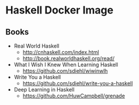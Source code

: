 # Haskell Docker Image

## Books

- Real World Haskell
  - http://cnhaskell.com/index.html
  - http://book.realworldhaskell.org/read/
- What I Wish I Knew When Learning Haskell
  - https://github.com/sdiehl/wiwinwlh
- Write You a Haskell
  - https://github.com/sdiehl/write-you-a-haskell
- Deep Learning in Haskell
  - https://github.com/HuwCampbell/grenade
